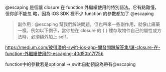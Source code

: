@escaping 是個讓 closure 在 function 外繼續使用的特別語法。它有點難懂，但你卻不能忽
略，因為 iOS SDK 裡不少 function 的參數都加了 @escaping

> 副作用 : @escaping 幫我們解決問題，但也帶來一些副作用，就像止痛藥一樣。例如以下例子，當你想在 closure 的 { } 裡存取物件自己的屬性或方法時，必須額外加上 self，



https://medium.com/彼得潘的-swift-ios-app-開發問題解答集/讓-closure-在-function-外繼續使用的-escaping-40d50b17f75b

function中的參數若是optional -> swift自動預設為帶有@escaping